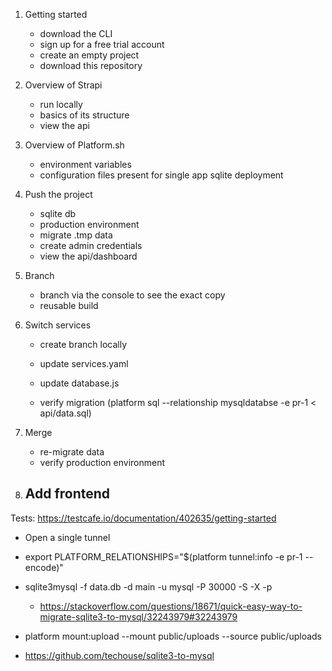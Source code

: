 1. Getting started
    - download the CLI
    - sign up for a free trial account
    - create an empty project
    - download this repository

2. Overview of Strapi
    - run locally
    - basics of its structure
    - view the api

3. Overview of Platform.sh
    - environment variables
    - configuration files present for single app sqlite deployment
4. Push the project
    - sqlite db
    - production environment
    - migrate .tmp data
    - create admin credentials
    - view the api/dashboard


5. Branch
    - branch via the console to see the exact copy
    - reusable build
6. Switch services
    - create branch locally
    - update services.yaml
    - update database.js

    - verify migration (platform sql --relationship mysqldatabse -e pr-1 < api/data.sql)
7. Merge
    - re-migrate data
    - verify production environment
    
8. Add frontend
    -



Tests: https://testcafe.io/documentation/402635/getting-started


- Open a single tunnel
- export PLATFORM_RELATIONSHIPS="$(platform tunnel:info -e pr-1 --encode)"
- sqlite3mysql -f data.db -d main -u mysql -P 30000 -S -X -p
    - https://stackoverflow.com/questions/18671/quick-easy-way-to-migrate-sqlite3-to-mysql/32243979#32243979
- platform mount:upload --mount public/uploads --source public/uploads

- https://github.com/techouse/sqlite3-to-mysql